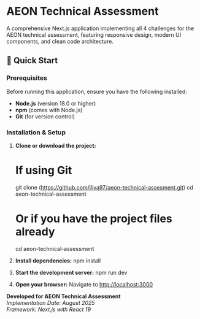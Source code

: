 # AEON Technical Assessment

A comprehensive Next.js application implementing all 4 challenges for the AEON technical assessment, featuring responsive design, modern UI components, and clean code architecture.

## 🚀 Quick Start

### Prerequisites

Before running this application, ensure you have the following installed:

- **Node.js** (version 18.0 or higher)
- **npm** (comes with Node.js)
- **Git** (for version control)

### Installation & Setup

1. **Clone or download the project:**
   # If using Git
   git clone (https://github.com/iliya97/aeon-technical-assesment.git)
   cd aeon-technical-assessment
   
   # Or if you have the project files already
   cd aeon-technical-assessment

2. **Install dependencies:**
   npm install

3. **Start the development server:**
   npm run dev

4. **Open your browser:**
   Navigate to [http://localhost:3000](http://localhost:3000)

**Developed for AEON Technical Assessment**  
*Implementation Date: August 2025*  
*Framework: Next.js with React 19*
